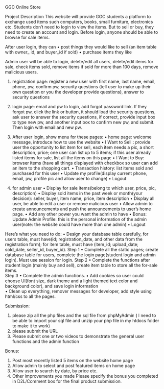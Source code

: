 GGC Online Store

Project Description
This website will provide GGC students a platform to exchange used items such computers, books, small furniture, electronics etc.  Students don’t need to login to view the items. But to sell or buy, they need to create an account and login. 
Before login, anyone should be able to browse for sale items. 

After user login, they can
•	post things they would like to sell (an item table with owner_ id, and buyer_id if sold)
•	purchase items they like 

Admin user will be able to login, delete/edit all users, delete/edit items for sale, check items sold, remove items if sold for more than 100 days, remove malicious users. 


1.	registration page: register a new user with first name, last name, email, phone, pw, confirm pw, security questions (tell user to make up their own question or you the developer provide questions), answer to security questions

2.	login page: email and pw to login, add forgot password link.  If they forgot pw, click the link or button, it should load the security questions, ask user to answer the security questions, if correct, provide input box to type new pw, and another input box to confirm new pw, and submit.  Then login with email and new pw. 

3.	After user login, show menu for these pages:
•	home page: welcome message, introduce how to use the website
•	I Want to Sell : provide user the opportunity to list item for sell, each item needs a pic, a short description, price; one user can list up to 5 items; if this user already listed items for sale, list all the items on this page
•	I Want to Buy: browser items (have all things displayed with checkbox so user can add an item to the shopping cart.
•	Transaction history: list items sold and purchased for this user
•	Update my profile(display current phone, email, pw, profile pic and allow user to change)
•	Logout 

4. for admin user
•	Display for sale items(belong to which user, price, pic, description) 
•	Display sold items in the past week or month(your decision): seller, buyer,  item name, price, item description
•	Display all user, be able to edit a user or remove malicious user
•	Allow admin to create announcements and push the announcements to user’s home page.
•	Add any other power you want the admin to have
•	Bonus: Update Admin Profile: this is the personal information of the admin user(note: the website could have more than one admin)
•	Logout

Here’s what you need to do:
•	Design your database table carefully, for users table, must have(id; registration_date, and other data from the registration form); for item table, must have (item_id; upload_date; sold_date, seller_id, buyer_id).
Step 1 
•	Complete all the static pages; create database table for users, complete the login page(student login and admin login).  Must use session for login. 
Step 2 
•	Complete the functions after student login (mainly buy and sell), create item table to store all the for-sale items.  
Step 3 
•	Complete the admin functions. 
•	Add cookies so user could choose UI(font size,  dark theme and a light themed text color and background color), and save login information   
•	Clean up everything, remover messages for developer, add style using html/css to all  the pages.   

Submission:
1.	please zip all the php files and the sql file from phpMyAdmin ( I need to be able to import your sql file and unzip your php file in my htdocs folder to make it to work)
2.	please submit the URL
3.	Please submit one or two videos to demonstrate the general user functions and the admin function

Bonus:
1.	Post most recently listed 5 items on the website home page
2.	Allow admin to select and post featured items on home page
3.	Allow user to search by date, by price etc.
4.	Other improvements you made 
Please specify the bonus you completed in D2L/Comment box for the final product submission.

